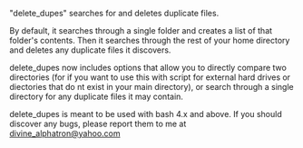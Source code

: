 "delete_dupes" searches for and deletes duplicate files. 

By default, it searches through a single folder and creates a list of that folder's contents. Then it searches
through the rest of your home directory and deletes any duplicate files it discovers.

delete_dupes now includes options that allow you to directly compare two directories (for if you want to use this with script
for external hard drives or diectories that do nt exist in your main directory), or search through a single directory for any
duplicate files it may contain.

delete_dupes is meant to be used with bash 4.x and above. If you should discover any bugs, please report them to me at
divine_alphatron@yahoo.com
